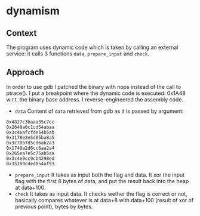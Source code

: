 # dynamism

## Context
The program uses dynamic code which is taken by calling an external service: it calls 3 functions `data`, `prepare_input` and `check`. 

## Approach
In order to use gdb I patched the binary with nops instead of the call to ptrace().
I put a breakpoint where the dynamic code is executed: 0x1A48 w.r.t. the binary base address. 
I reverse-engineered the assembly code.

- `data`
Content of `data` retrieved from gdb as it is passed by argument:
```
0x4827c3baaa35c7cc
0x2648a0c1cd54abaa
0x3c46afcfde54b5ab
0x3178e2e5d05ba8a5
0x3c78b7d5cd6ab2a3
0x1740a2d6cc6aa2a4
0x265ea7e5c75ab5aa
0x3c4e9cc9cb4298ed
0x35189cded854af93 
```
- `prepare_input`
It takes as input both the flag and data. It xor the input flag with the first 8 bytes of data, and put the result back into the heap at data+100. 
- `check`
It takes as input data. It checks wether the flag is correct or not, basically compares whatever is at data+8 with data+100 (result of xor of previous point), bytes by bytes.




